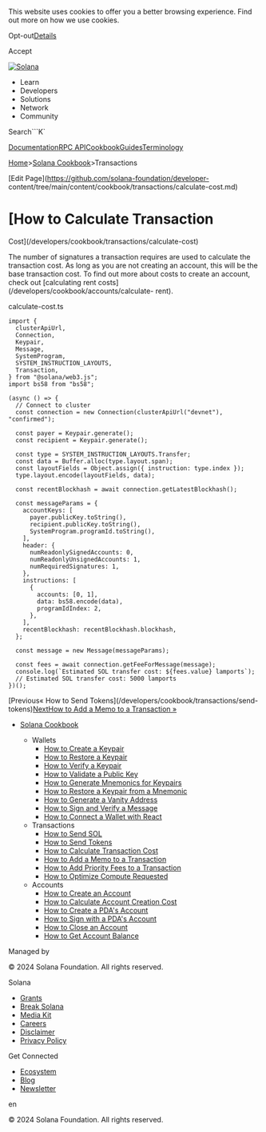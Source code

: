This website uses cookies to offer you a better browsing experience. Find out
more on how we use cookies.

Opt-out[Details](/privacy-policy#collection-of-information)

Accept

[![Solana](/_next/static/media/logotype-dark.f79d530d.svg)](/)

  * Learn
  * Developers
  * Solutions
  * Network
  * Community

Search```K`

[Documentation](/docs)[RPC
API](/docs/rpc)[Cookbook](/developers/cookbook)[Guides](/developers/guides)[Terminology](/docs/terminology)

[Home](/)>[Solana Cookbook](/developers/cookbook)>Transactions

[Edit Page](https://github.com/solana-foundation/developer-
content/tree/main/content/cookbook/transactions/calculate-cost.md)

# [How to Calculate Transaction
Cost](/developers/cookbook/transactions/calculate-cost)

The number of signatures a transaction requires are used to calculate the
transaction cost. As long as you are not creating an account, this will be the
base transaction cost. To find out more about costs to create an account,
check out [calculating rent costs](/developers/cookbook/accounts/calculate-
rent).

calculate-cost.ts

    
    
    import {
      clusterApiUrl,
      Connection,
      Keypair,
      Message,
      SystemProgram,
      SYSTEM_INSTRUCTION_LAYOUTS,
      Transaction,
    } from "@solana/web3.js";
    import bs58 from "bs58";
     
    (async () => {
      // Connect to cluster
      const connection = new Connection(clusterApiUrl("devnet"), "confirmed");
     
      const payer = Keypair.generate();
      const recipient = Keypair.generate();
     
      const type = SYSTEM_INSTRUCTION_LAYOUTS.Transfer;
      const data = Buffer.alloc(type.layout.span);
      const layoutFields = Object.assign({ instruction: type.index });
      type.layout.encode(layoutFields, data);
     
      const recentBlockhash = await connection.getLatestBlockhash();
     
      const messageParams = {
        accountKeys: [
          payer.publicKey.toString(),
          recipient.publicKey.toString(),
          SystemProgram.programId.toString(),
        ],
        header: {
          numReadonlySignedAccounts: 0,
          numReadonlyUnsignedAccounts: 1,
          numRequiredSignatures: 1,
        },
        instructions: [
          {
            accounts: [0, 1],
            data: bs58.encode(data),
            programIdIndex: 2,
          },
        ],
        recentBlockhash: recentBlockhash.blockhash,
      };
     
      const message = new Message(messageParams);
     
      const fees = await connection.getFeeForMessage(message);
      console.log(`Estimated SOL transfer cost: ${fees.value} lamports`);
      // Estimated SOL transfer cost: 5000 lamports
    })();

[Previous« How to Send Tokens](/developers/cookbook/transactions/send-
tokens)[NextHow to Add a Memo to a Transaction
»](/developers/cookbook/transactions/add-memo)

  * [Solana Cookbook](/developers/cookbook)

    * Wallets
      * [How to Create a Keypair](/developers/cookbook/wallets/create-keypair)
      * [How to Restore a Keypair](/developers/cookbook/wallets/restore-keypair)
      * [How to Verify a Keypair](/developers/cookbook/wallets/verify-keypair)
      * [How to Validate a Public Key](/developers/cookbook/wallets/check-publickey)
      * [How to Generate Mnemonics for Keypairs](/developers/cookbook/wallets/generate-mnemonic)
      * [How to Restore a Keypair from a Mnemonic](/developers/cookbook/wallets/restore-from-mnemonic)
      * [How to Generate a Vanity Address](/developers/cookbook/wallets/generate-vanity-address)
      * [How to Sign and Verify a Message](/developers/cookbook/wallets/sign-message)
      * [How to Connect a Wallet with React](/developers/cookbook/wallets/connect-wallet-react)
    * Transactions
      * [How to Send SOL](/developers/cookbook/transactions/send-sol)
      * [How to Send Tokens](/developers/cookbook/transactions/send-tokens)
      * [How to Calculate Transaction Cost](/developers/cookbook/transactions/calculate-cost)
      * [How to Add a Memo to a Transaction](/developers/cookbook/transactions/add-memo)
      * [How to Add Priority Fees to a Transaction](/developers/cookbook/transactions/add-priority-fees)
      * [How to Optimize Compute Requested](/developers/cookbook/transactions/optimize-compute)
    * Accounts
      * [How to Create an Account](/developers/cookbook/accounts/create-account)
      * [How to Calculate Account Creation Cost](/developers/cookbook/accounts/calculate-rent)
      * [How to Create a PDA's Account](/developers/cookbook/accounts/create-pda-account)
      * [How to Sign with a PDA's Account](/developers/cookbook/accounts/sign-with-pda)
      * [How to Close an Account](/developers/cookbook/accounts/close-account)
      * [How to Get Account Balance](/developers/cookbook/accounts/get-account-balance)

Managed by

[](/)

[](/youtube)[](/twitter)[](/discord)[](/reddit)[](/github)[](/telegram)

© 2024 Solana Foundation. All rights reserved.

Solana

  * [Grants](https://solana.org/grants)
  * [Break Solana](https://break.solana.com/)
  * [Media Kit](/branding)
  * [Careers](https://jobs.solana.com/)
  * [Disclaimer](/tos)
  * [Privacy Policy](/privacy-policy)

Get Connected

  * [Ecosystem](/ecosystem)
  * [Blog](/news)
  * [Newsletter](/newsletter)

en

© 2024 Solana Foundation. All rights reserved.

